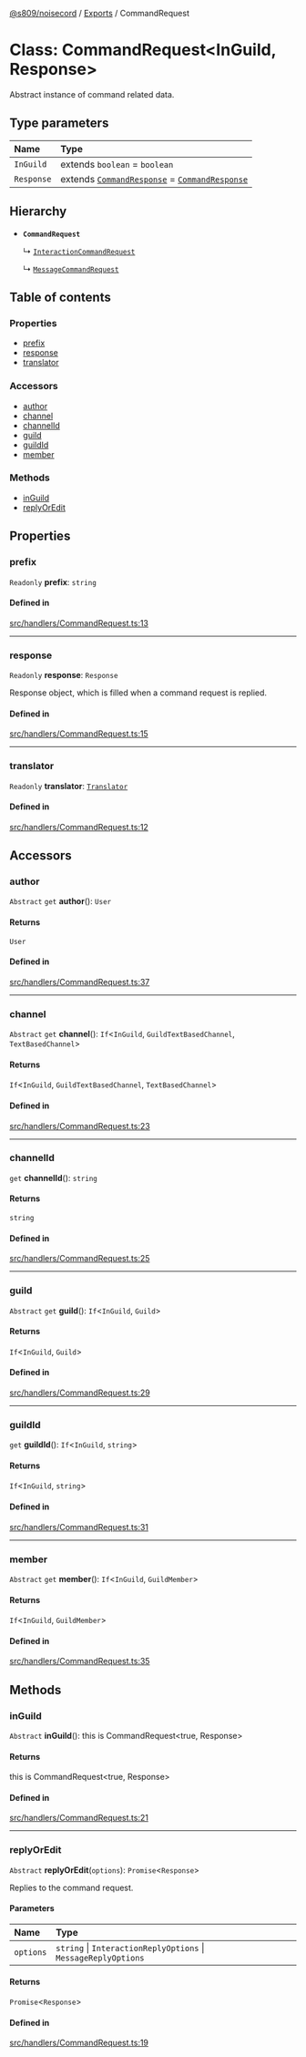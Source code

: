 [@s809/noisecord](../README.md) / [Exports](../modules.md) / CommandRequest

# Class: CommandRequest<InGuild, Response\>

Abstract instance of command related data.

## Type parameters

| Name | Type |
| :------ | :------ |
| `InGuild` | extends `boolean` = `boolean` |
| `Response` | extends [`CommandResponse`](CommandResponse.md) = [`CommandResponse`](CommandResponse.md) |

## Hierarchy

- **`CommandRequest`**

  ↳ [`InteractionCommandRequest`](InteractionCommandRequest.md)

  ↳ [`MessageCommandRequest`](MessageCommandRequest.md)

## Table of contents

### Properties

- [prefix](CommandRequest.md#prefix)
- [response](CommandRequest.md#response)
- [translator](CommandRequest.md#translator)

### Accessors

- [author](CommandRequest.md#author)
- [channel](CommandRequest.md#channel)
- [channelId](CommandRequest.md#channelid)
- [guild](CommandRequest.md#guild)
- [guildId](CommandRequest.md#guildid)
- [member](CommandRequest.md#member)

### Methods

- [inGuild](CommandRequest.md#inguild)
- [replyOrEdit](CommandRequest.md#replyoredit)

## Properties

### prefix

 `Readonly` **prefix**: `string`

#### Defined in

[src/handlers/CommandRequest.ts:13](https://github.com/s809/noisecord/blob/6d7ed8b/src/handlers/CommandRequest.ts#L13)

___

### response

 `Readonly` **response**: `Response`

Response object, which is filled when a command request is replied.

#### Defined in

[src/handlers/CommandRequest.ts:15](https://github.com/s809/noisecord/blob/6d7ed8b/src/handlers/CommandRequest.ts#L15)

___

### translator

 `Readonly` **translator**: [`Translator`](Translator-1.md)

#### Defined in

[src/handlers/CommandRequest.ts:12](https://github.com/s809/noisecord/blob/6d7ed8b/src/handlers/CommandRequest.ts#L12)

## Accessors

### author

`Abstract` `get` **author**(): `User`

#### Returns

`User`

#### Defined in

[src/handlers/CommandRequest.ts:37](https://github.com/s809/noisecord/blob/6d7ed8b/src/handlers/CommandRequest.ts#L37)

___

### channel

`Abstract` `get` **channel**(): `If`<`InGuild`, `GuildTextBasedChannel`, `TextBasedChannel`\>

#### Returns

`If`<`InGuild`, `GuildTextBasedChannel`, `TextBasedChannel`\>

#### Defined in

[src/handlers/CommandRequest.ts:23](https://github.com/s809/noisecord/blob/6d7ed8b/src/handlers/CommandRequest.ts#L23)

___

### channelId

`get` **channelId**(): `string`

#### Returns

`string`

#### Defined in

[src/handlers/CommandRequest.ts:25](https://github.com/s809/noisecord/blob/6d7ed8b/src/handlers/CommandRequest.ts#L25)

___

### guild

`Abstract` `get` **guild**(): `If`<`InGuild`, `Guild`\>

#### Returns

`If`<`InGuild`, `Guild`\>

#### Defined in

[src/handlers/CommandRequest.ts:29](https://github.com/s809/noisecord/blob/6d7ed8b/src/handlers/CommandRequest.ts#L29)

___

### guildId

`get` **guildId**(): `If`<`InGuild`, `string`\>

#### Returns

`If`<`InGuild`, `string`\>

#### Defined in

[src/handlers/CommandRequest.ts:31](https://github.com/s809/noisecord/blob/6d7ed8b/src/handlers/CommandRequest.ts#L31)

___

### member

`Abstract` `get` **member**(): `If`<`InGuild`, `GuildMember`\>

#### Returns

`If`<`InGuild`, `GuildMember`\>

#### Defined in

[src/handlers/CommandRequest.ts:35](https://github.com/s809/noisecord/blob/6d7ed8b/src/handlers/CommandRequest.ts#L35)

## Methods

### inGuild

`Abstract` **inGuild**(): this is CommandRequest<true, Response\>

#### Returns

this is CommandRequest<true, Response\>

#### Defined in

[src/handlers/CommandRequest.ts:21](https://github.com/s809/noisecord/blob/6d7ed8b/src/handlers/CommandRequest.ts#L21)

___

### replyOrEdit

`Abstract` **replyOrEdit**(`options`): `Promise`<`Response`\>

Replies to the command request.

#### Parameters

| Name | Type |
| :------ | :------ |
| `options` | `string` \| `InteractionReplyOptions` \| `MessageReplyOptions` |

#### Returns

`Promise`<`Response`\>

#### Defined in

[src/handlers/CommandRequest.ts:19](https://github.com/s809/noisecord/blob/6d7ed8b/src/handlers/CommandRequest.ts#L19)
